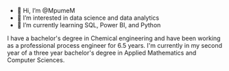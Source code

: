 - 👋 Hi, I’m @MpumeM
- 👀 I’m interested in data science and data analytics 
- 🌱 I’m currently learning SQL, Power BI, and Python 

 I have a bachelor's degree in Chemical engineering and
 have been working as a professional process engineer for
 6.5 years. I'm currently in my second year of a three year
 bachelor's degree in Applied Mathematics and Computer Sciences.

<!---
MpumeM/MpumeM is a ✨ special ✨ repository because its `README.md` (this file) appears on your GitHub profile.
You can click the Preview link to take a look at your changes.
--->
